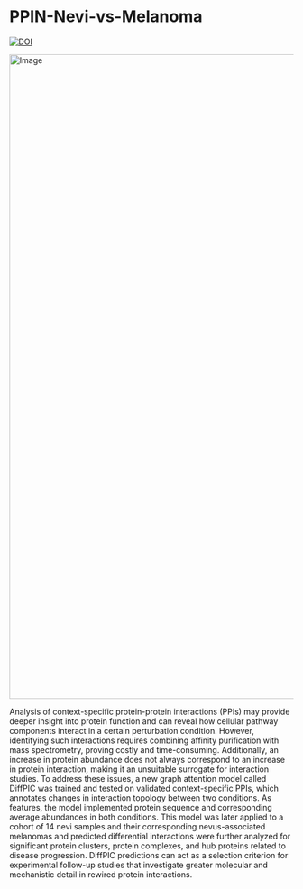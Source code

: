 # PPIN-Nevi-vs-Melanoma
[![DOI](https://zenodo.org/badge/849765878.svg)](https://doi.org/10.5281/zenodo.13903581)


<img width="4228" height="1144" alt="Image" src="https://github.com/user-attachments/assets/466623a5-e7ec-4be8-8770-0c2d96c0d016" />


Analysis of context-specific protein-protein interactions (PPIs) may provide deeper insight into protein function and can reveal how cellular pathway components interact in a certain perturbation condition. However, identifying such interactions requires combining affinity purification with mass spectrometry, proving costly and time-consuming. Additionally, an increase in protein abundance does not always correspond to an increase in protein interaction, making it an unsuitable surrogate for interaction studies. To address these issues, a new graph attention model called DiffPIC was trained and tested on validated context-specific PPIs, which annotates changes in interaction topology between two conditions. As features, the model implemented protein sequence and corresponding average abundances in both conditions. This model was later applied to a cohort of 14 nevi samples and their corresponding nevus-associated melanomas and predicted differential interactions were further analyzed for significant protein clusters, protein complexes, and hub proteins related to disease progression. DiffPIC predictions can act as a selection criterion for experimental follow-up studies that investigate greater molecular and mechanistic detail in rewired protein interactions. 


